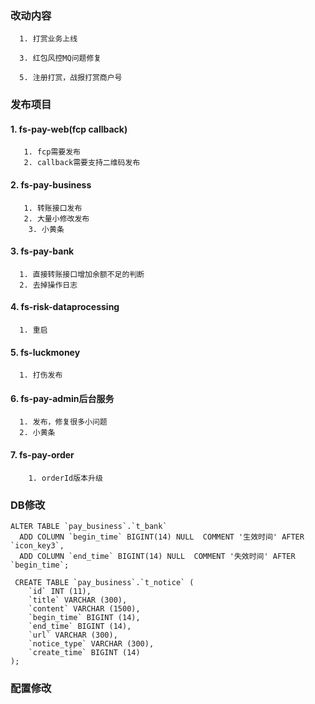 ### 改动内容
      1. 打赏业务上线
         
      3. 红包风控MQ问题修复   

	  5. 注册打赏，战报打赏商户号


### 发布项目
#### 1. fs-pay-web(fcp callback)
       1. fcp需要发布
       2. callback需要支持二维码发布


#### 2. fs-pay-business
       1. 转账接口发布
       2. 大量小修改发布
        3. 小黄条


#### 3. fs-pay-bank
	  1. 直接转账接口增加余额不足的判断
	  2. 去掉操作日志

	  
#### 4. fs-risk-dataprocessing
	  1. 重启

#### 5. fs-luckmoney
      1. 打伤发布

#### 6. fs-pay-admin后台服务
      1. 发布，修复很多小问题
      2. 小黄条
      
#### 7. fs-pay-order
        1. orderId版本升级


### DB修改
``` mysql
ALTER TABLE `pay_business`.`t_bank`   
  ADD COLUMN `begin_time` BIGINT(14) NULL  COMMENT '生效时间' AFTER `icon_key3`,
  ADD COLUMN `end_time` BIGINT(14) NULL  COMMENT '失效时间' AFTER `begin_time`;
  
 CREATE TABLE `pay_business`.`t_notice` (
	`id` INT (11),
	`title` VARCHAR (300),
	`content` VARCHAR (1500),
	`begin_time` BIGINT (14),
	`end_time` BIGINT (14),
	`url` VARCHAR (300),
	`notice_type` VARCHAR (300),
	`create_time` BIGINT (14)
);  
```
  

### 配置修改

